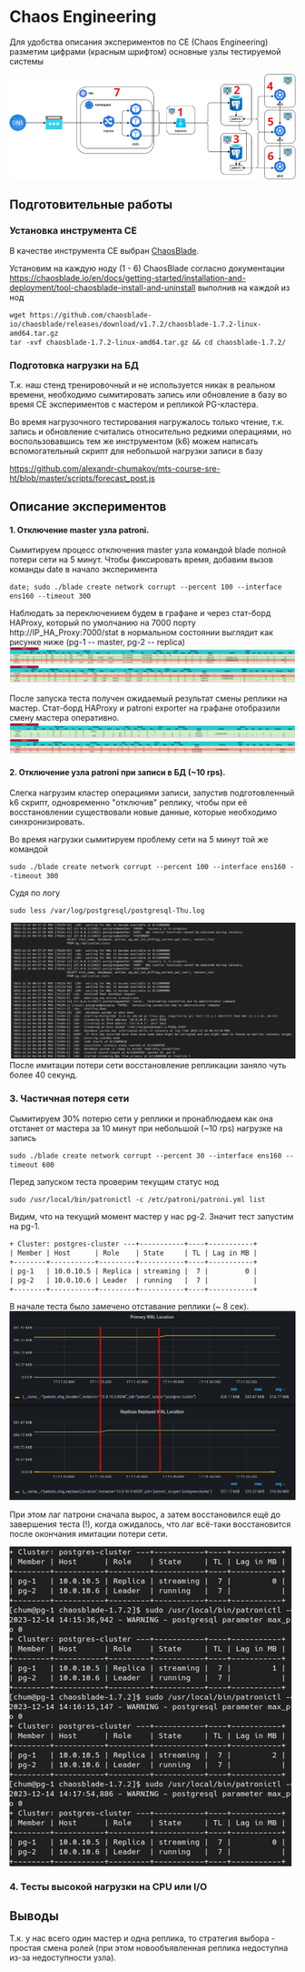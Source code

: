 # Chaos Engineering
 
Для удобства описания экспериментов по CE (Chaos Engineering) 
разметим цифрами (красным шрифтом) основные узлы тестируемой системы

![image](images/hld.png)


## Подготовительные работы

### Установка инструмента CE
В качестве инструмента CE выбран [ChaosBlade](https://chaosblade.io/).


Установим на каждую ноду (1 - 6) ChaosBlade согласно документации
https://chaosblade.io/en/docs/getting-started/installation-and-deployment/tool-chaosblade-install-and-uninstall
выполнив на каждой из нод

```console
wget https://github.com/chaosblade-io/chaosblade/releases/download/v1.7.2/chaosblade-1.7.2-linux-amd64.tar.gz
tar -xvf chaosblade-1.7.2-linux-amd64.tar.gz && cd chaosblade-1.7.2/
```

### Подготовка нагрузки на БД

Т.к. наш стенд тренировочный и не используется никак в реальном времени, 
необходимо сымитировать запись или обновление в базу во время CE экспериментов с мастером и репликой PG-кластера.

Во время нагрузочного тестирования нагружалось только чтение, т.к. запись и обновление считались относительно редкими операциями, 
но воспользовавшись тем же инструментом (k6) можем написать вспомогательный скрипт для небольшой нагрузки записи в базу

https://github.com/alexandr-chumakov/mts-course-sre-ht/blob/master/scripts/forecast_post.js

## Описание экспериментов

#### 1. Отключение master узла patroni.
Сымитируем процесс отключения master узла командой blade полной потери сети на 5 минут.
Чтобы фиксировать время, добавим вызов команды date в начало эксперимента
```console
date; sudo ./blade create network corrupt --percent 100 --interface ens160 --timeout 300
```
Наблюдать за переключением будем в графане и через стат-борд HAProxy, который по умолчанию на 7000 порту
http://IP_HA_Proxy:7000/stat
в нормальном состоянии выглядит как рисунке ниже (pg-1 -- master, pg-2 -- replica)
![image](images/normal-state.png)

После запуска теста получен ожидаемый результат смены реплики на мастер. 
Стат-борд HAProxy и patroni exporter на графане отобразили смену мастера оперативно.
![image](images/pg-failover.png)

#### 2. Отключение узла patroni при записи в БД (~10 rps).
Слегка нагрузим кластер операциями записи, запустив подготовленный k6 скрипт, одновременно "отключив" реплику, чтобы при её восстановлении существовали новые данные, которые необходимо синхронизировать.

Во время нагрузки сымитируем проблему сети на 5 минут той же командой
```console
sudo ./blade create network corrupt --percent 100 --interface ens160 --timeout 300
```
Судя по логу
```console
sudo less /var/log/postgresql/postgresql-Thu.log
```
![image](images/pg-log_WAL-recovery.png)
После имитации потери сети восстановление репликации заняло чуть более 40 секунд.

### 3. Частичная потеря сети

Сымитируем 30% потерю сети у реплики и пронаблюдаем как она отстанет от мастера за 10 минут при небольшой (~10 rps) нагрузке на запись
```console
sudo ./blade create network corrupt --percent 30 --interface ens160 --timeout 600
```

Перед запуском теста проверим текущим статус нод
```console
sudo /usr/local/bin/patronictl -c /etc/patroni/patroni.yml list
```
Видим, что на текущий момент мастер у нас pg-2. Значит тест запустим на pg-1.
```
+ Cluster: postgres-cluster ---+-----------+----+-----------+
| Member | Host      | Role    | State     | TL | Lag in MB |
+--------+-----------+---------+-----------+----+-----------+
| pg-1   | 10.0.10.5 | Replica | streaming |  7 |         0 |
| pg-2   | 10.0.10.6 | Leader  | running   |  7 |           |
+--------+-----------+---------+-----------+----+-----------+
```

В начале теста было замечено отставание реплики (~ 8 сек).
![image](images/8s-delay-replica-sync.png)

При этом лаг патрони сначала вырос, а затем восстановился ещё до завершения теста (!), когда ожидалось, что лаг всё-таки восстановится после окончания имитации потери сети.

![image](images/patroni-list-at-30perc-tcp-corruption-10m.png)


### 4. Тесты высокой нагрузки на CPU или I/O



## Выводы

Т.к. у нас всего один мастер и одна реплика, то стратегия выбора - простая смена ролей (при этом новообъявленная реплика недоступна из-за недоступности узла).
